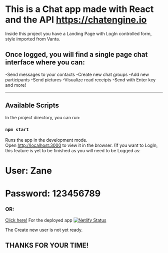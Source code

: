 # This is a Chat app made with React and the API https://chatengine.io 

Inside this project you have a Landing Page with LogIn controlled form, style imported from Vanta.

## Once logged, you will find a single page chat interface where you can:

-Send messages to your contacts
-Create new chat groups
-Add new participants
-Send pictures
-Visualize read receipts
-Send with Enter key and more! 

-----------------------------------------------------------------------------------------------------

## Available Scripts

In the project directory, you can run:

### `npm start`

Runs the app in the development mode.\
Open [http://localhost:3000](http://localhost:3000) to view it in the browser. (If you want to LogIn, this feature is yet to be finished as you will need to be Logged as:

# User: Zane 
# Password: 123456789

### OR:
[Click here!](http://chatapp-gianfranco-cucinotta.netlify.app)
For the deployed app
[![Netlify Status](https://api.netlify.com/api/v1/badges/24a64ae3-48b8-4ad0-a2bf-b057d2df6744/deploy-status)](https://app.netlify.com/sites/chatapp-gianfranco-cucinotta/deploys)

The Create new user is not yet ready.


## THANKS FOR YOUR TIME! 
